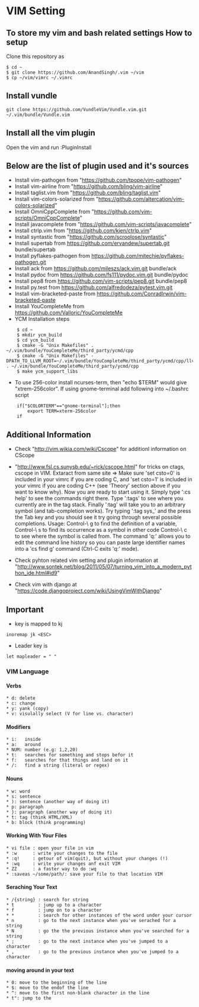 VIM Setting
============

To store my vim and bash related settings
How to setup 
------
Clone this repository as
```
$ cd ~
$ git clone https://github.com/AnandSingh/.vim ~/vim
$ cp ~/vim/vimrc ~/.vimrc
```

Install vundle 
------
```
git clone https://github.com/VundleVim/Vundle.vim.git ~/.vim/bundle/Vundle.vim
```

Install all the vim plugin
------
Open the vim and run :PluginInstall

Below are the list of plugin used and it's sources
------

* Install vim-pathogen from "https://github.com/tpope/vim-pathogen"
* Install vim-airline from "https://github.com/bling/vim-airline"
* Install taglist.vim from "https://github.com/bling/taglist.vim"
* Install vim-colors-solarized from "https://github.com/altercation/vim-colors-solarized"
* Install OmniCppComplete from "https://github.com/vim-scripts/OmniCppComplete"
* Install javacomplete from "https://github.com/vim-scripts/javacomplete"
* Install ctrlp.vim from "https://github.com/kien/ctrlp.vim"
* Install syntastic from "https://github.com/scroolose/syntastic"
* Install supertab from https://github.com/ervandew/supertab.git bundle/supertab
* Install pyflakes-pathogen from https://github.com/mitechie/pyflakes-pathogen.git
* Install ack from https://github.com/mileszs/ack.vim.git bundle/ack
* Install pydoc from https://github.com/fs111/pydoc.vim.git bundle/pydoc
* Install pep8 from https://github.com/vim-scripts/pep8.git bundle/pep8
* Install py.test from https://github.com/alfredodeza/pytest.vim.git 
* Install vim-bracketed-paste from https://github.com/ConradIrwin/vim-bracketed-paste 
* Install YouCompleteMe from https://github.com/Valloric/YouCompleteMe 
* YCM Installation steps
```
    $ cd ~
    $ mkdir ycm_build
    $ cd ycm_build
    $ cmake -G "Unix Makefiles" . ~/.vim/bundle/YouCompleteMe/third_party/ycmd/cpp
    $ cmake -G "Unix Makefiles" -DPATH_TO_LLVM_ROOT=~/.vim/bundle/YouCompleteMe/third_party/ycmd/cpp/llvm/ . ~/.vim/bundle/YouCompleteMe/third_party/ycmd/cpp 
    $ make ycm_support_libs
```
* To use 256-color install ncurses-term, then "echo $TERM" would give
   "xtrem-256color". If using gnome-terminal add following into ~/.bashrc
   script
```
    if["$COLORTERM"=="gnome-terminal"];then
    	export TERM=xterm-256color
    if
```

Additional Information
------
* Check "http://vim.wikia.com/wiki/Cscope" for additionl information on CScope

* "http://www.fsl.cs.sunysb.edu/~rick/cscope.html" for tricks on ctags, cscope in VIM.
Extaract from same site =>
Make sure 'set csto=0' is included in your vimrc if you are coding C, and 'set csto=1' is included in your vimrc if you are coding C++ (see 'Theory' section above if you want to know why).
Now you are ready to start using it. Simply type ':cs help' to see the commands right there. Type ':tags' to see where you currently are in the tag stack. Finally ':tag' will take you to an arbitrary symbol (and tab-completion works). Try typing ':tag sys_' and the press the Tab key and you should see it try going through several possible completions.
 Usage:
     Control-\ g to find the definition of a variable, 
     Control-\ s to find its occurrence as a symbol in other code
     Control-\ c to see where the symbol is called from. 
     The command 'q:' allows you to edit the command line history so you can paste large identifier names into a 'cs find g' command (Ctrl-C exits 'q:' mode).
* Check pyhton related vim setting and plugin information at "http://www.sontek.net/blog/2011/05/07/turning_vim_into_a_modern_python_ide.html#id9"
* Check vim with django at "https://code.djangoproject.com/wiki/UsingVimWithDjango"


Important 
------

* <ESC> key is mapped to kj

```
inoremap jk <ESC>
```

* Leader key is <SPACE>
```
let mapleader = " "
```

### VIM Language 

#### Verbs

```
* d: delete
* c: change
* y: yank (copy)
* v: visulally select (V for line vs. character)
```

#### Modifiers

```
* i:   inside
* a:   around
* NUM: number (e.g: 1,2,20)
* t:   searches for something and stops befor it
* f:   searches for that things and land on it
* /:   find a string (literal or regex)
```

#### Nouns

```
* w: word
* s: sentence
* ): sentence (another way of doing it)
* p: paragraph
* }: paragraph (another way of doing it)
* t: tag (think HTML/XML)
* b: block (think programming)
```

#### Working With Your Files

```
* vi file : open your file in vim 
* :w      : write your changes to the file
* :q!     : getour of vim(quit), but without your changes (!) 
* :wq     : write your changes anf exit VIM
* ZZ      : a faster way to do :wq
* :saveas ~/some/path/: save your file to that location VIM
```

#### Seraching Your Text

```
* /{string} : search for string
* t         : jump up to a character
* f         : jump on to a character
* *         : search for other instances of the word under your cursor
* n         : go to the next instance when you've serached for a string
* N         : go the the previous instance when you've searched for a string
* ;         : go to the next instance when you've jumped to a character
* ,         : go to the previous instance when you've jumped to a character
```
#### moving around in your text

```
* 0: move to the beginning of the line
* $: move to the endof the line 
* ^: move to the first non-blank character in the line 
* t": jump to the 
```
